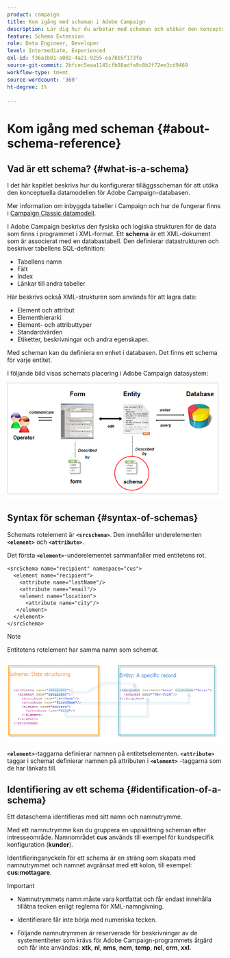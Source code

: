 ```yaml
---
product: campaign
title: Kom igång med scheman i Adobe Campaign
description: Lär dig hur du arbetar med scheman och utökar den konceptuella datamodellen i Adobe Campaign-databasen
feature: Schema Extension
role: Data Engineer, Developer
level: Intermediate, Experienced
exl-id: f36a1b01-a002-4a21-9255-ea78b5f173fe
source-git-commit: 2bfcec5eaa1145cfb88adfa9c8b2f72ee3cd9469
workflow-type: tm+mt
source-wordcount: '369'
ht-degree: 1%

---
```


# Kom igång med scheman {#about-schema-reference}

## Vad är ett schema? {#what-is-a-schema}

I det här kapitlet beskrivs hur du konfigurerar tilläggsscheman för att utöka den konceptuella datamodellen för Adobe Campaign-databasen.

Mer information om inbyggda tabeller i Campaign och hur de fungerar finns i [Campaign Classic datamodell](about-data-model.md).

I Adobe Campaign beskrivs den fysiska och logiska strukturen för de data som finns i programmet i XML-format. Ett **schema** är ett XML-dokument som är associerat med en databastabell. Den definierar datastrukturen och beskriver tabellens SQL-definition:

* Tabellens namn
* Fält
* Index
* Länkar till andra tabeller

Här beskrivs också XML-strukturen som används för att lagra data:

* Element och attribut
* Elementhierarki
* Element- och attributtyper
* Standardvärden
* Etiketter, beskrivningar och andra egenskaper.

Med scheman kan du definiera en enhet i databasen. Det finns ett schema för varje entitet.

I följande bild visas schemats placering i Adobe Campaign datasystem:

![](assets/reference_schema_intro.png)

## Syntax för scheman {#syntax-of-schemas}

Schemats rotelement är **`<srcschema>`**. Den innehåller underelementen **`<element>`** och **`<attribute>`**.

Det första **`<element>`**-underelementet sammanfaller med entitetens rot.

```
<srcSchema name="recipient" namespace="cus">
  <element name="recipient">  
    <attribute name="lastName"/>
    <attribute name="email"/>
    <element name="location">
      <attribute name="city"/>
   </element>
  </element>
</srcSchema>
```

>[!NOTE]
>
>Entitetens rotelement har samma namn som schemat.

![](assets/s_ncs_configuration_schema_and_entity.png)

**`<element>`**-taggarna definierar namnen på entitetselementen. **`<attribute>`** taggar i schemat definierar namnen på attributen i **`<element>`** -taggarna som de har länkats till.

## Identifiering av ett schema {#identification-of-a-schema}

Ett dataschema identifieras med sitt namn och namnutrymme.

Med ett namnutrymme kan du gruppera en uppsättning scheman efter intresseområde. Namnområdet **cus** används till exempel för kundspecifik konfiguration (**kunder**).

Identifieringsnyckeln för ett schema är en sträng som skapats med namnutrymmet och namnet avgränsat med ett kolon, till exempel: **cus:mottagare**.

>[!IMPORTANT]
>
>* Namnutrymmets namn måste vara kortfattat och får endast innehålla tillåtna tecken enligt reglerna för XML-namngivning.
>
>* Identifierare får inte börja med numeriska tecken.
>
>* Följande namnutrymmen är reserverade för beskrivningar av de systementiteter som krävs för Adobe Campaign-programmets åtgärd och får inte användas: **xtk**, **nl**, **nms**, **ncm**, **temp**, **ncl**, **crm**, **xxl**.
>
